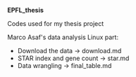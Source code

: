 **EPFL_thesis**

Codes used for my thesis project

Marco Asaf's data analysis Linux part:
- Download the data -> download.md
- STAR index and gene count -> star.md
- Data wrangling -> final_table.md

